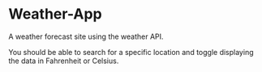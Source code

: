 # Weather-App

A weather forecast site using the weather API. 

You should be able to search for a specific location and toggle displaying the data in Fahrenheit or Celsius.
